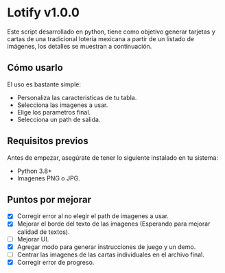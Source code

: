 # Lotify v1.0.0
Este script desarrollado en python, tiene como objetivo generar tarjetas y cartas de una tradicional loteria mexicana a partir de un listado de imágenes, los detalles se muestran a  continuación.

## Cómo usarlo
El uso es bastante simple:
- Personaliza las caracteristicas de tu tabla.
- Selecciona las imagenes a usar.
- Elige los parametros final.
- Selecciona un path de salida.


## **Requisitos previos**
Antes de empezar, asegúrate de tener lo siguiente instalado en tu sistema:
- Python 3.8+
- Imagenes PNG o JPG. 

## **Puntos por mejorar**
- [x] Corregir error al no elegir el path de imagenes a usar.
- [x] Mejorar el borde del texto de las imagenes (Esperando para mejorar calidad de textos).
- [ ] Mejorar UI.
- [x] Agregar modo para generar instrucciones de juego y un demo.
- [ ] Centrar las imagenes de las cartas individuales en el archivo final.
- [x] Corregir error de progreso.
